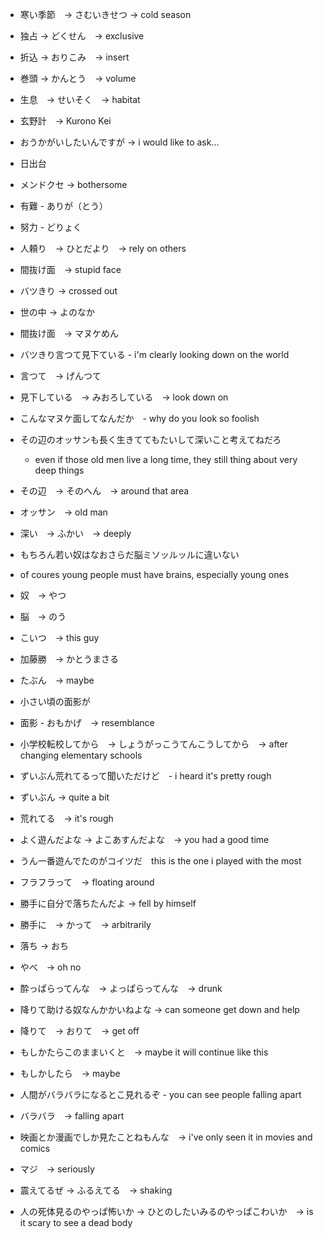 - 寒い季節　→ さむいきせつ → cold season
- 独占 → どくせん　→ exclusive
- 折込 → おりこみ　→ insert
- 巻頭 → かんとう　→ volume
- 生息　→ せいそく　→ habitat
- 玄野計　→ Kurono Kei
- おうかがいしたいんですが → i would like to ask...
- 日出台
- メンドクセ → bothersome
- 有難 - ありが（とう）
- 努力 - どりょく
- 人頼り　→ ひとだより　→  rely on others
- 間抜け面　→ stupid face
- バツきり → crossed out
- 世の中 → よのなか
- 間抜け面　→ マヌケめん
- バツきり言つて見下ている - i'm clearly looking down on the world
- 言つて　→ げんつて
- 見下している　→ みおろしている　→ look down on
- こんなマヌケ面してなんだか　- why do you look so foolish

- その辺のオッサンも長く生きててもたいして深いこと考えてねだろ
  - even if those old men live a long time, they still thing about very deep things
- その辺　→ そのへん　→ around that area
- オッサン　→ old man
- 深い　→ ふかい　→ deeply

- もちろん若い奴はなおさらだ脳ミソッルッルに違いない
- of coures young people must have brains, especially young ones
- 奴　→ やつ
- 脳　→ のう

- こいつ　→ this guy
- 加藤勝　→ かとうまさる

- たぶん　→ maybe

- 小さい頃の面影が
- 面影 - おもかげ　→ resemblance

- 小学校転校してから　→ しょうがっこうてんこうしてから　→ after changing elementary schools

- ずいぶん荒れてるって聞いただけど　- i heard it's pretty rough

- ずいぶん → quite a bit
- 荒れてる　→ it's rough

- よく遊んだよな → よこあすんだよな　→ you had a good time

- うん一番遊んでたのがコイツだ　this is the one i played with the most

- フラフラって　→ floating around

- 勝手に自分で落ちたんだよ → fell by himself
- 勝手に　→ かって　→ arbitrarily
- 落ち → おち

- やべ　→ oh no

- 酔っぱらってんな　→ よっぱらってんな　→ drunk

- 降りて助ける奴なんかかいねよな → can someone get down and help
- 降りて　→ おりて　→ get off

- もしかたらこのままいくと　→ maybe it will continue like this
- もしかしたら　→ maybe

- 人間がバラバラになるとこ見れるぞ - you can see people falling apart
- バラバラ　→ falling apart

- 映画とか漫画でしか見たことねもんな　→ i've only seen it in movies and comics

- マジ　→ seriously

- 震えてるぜ → ふるえてる　→ shaking

- 人の死体見るのやっぱ怖いか → ひとのしたいみるのやっぱこわいか　→ is it scary to see a dead body
